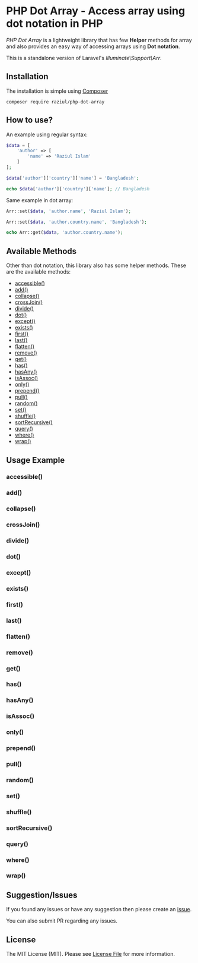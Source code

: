 # PHP Dot Array - Access array using dot notation in PHP
*PHP Dot Array* is a lightweight library that has few **Helper** methods for array and also provides an easy way of accessing arrays using **Dot notation**.

This is a standalone version of Laravel's *Illuminate\Support\Arr*.

## Installation
The installation is simple using [Composer](https://getcomposer.org)
```
composer require raziul/php-dot-array
```

## How to use?
An example using regular syntax: 
```PHP
$data = [
    'author' => [
        'name' => 'Raziul Islam'
    ]
];

$data['author']['country']['name'] = 'Bangladesh';

echo $data['author']['country']['name']; // Bangladesh
```

Same example in dot array:
```PHP
Arr::set($data, 'author.name', 'Raziul Islam');

Arr::set($data, 'author.country.name', 'Bangladesh');

echo Arr::get($data, 'author.country.name');
```

## Available Methods
Other than dot notation, this library also has some helper methods.
These are the available methods:

- [accessible()](#accessible)
- [add()](#add)
- [collapse()](#collapse)
- [crossJoin()](#crossJoin)
- [divide()](#divide)
- [dot()](#dot)
- [except()](#except)
- [exists()](#exists)
- [first()](#first)
- [last()](#last)
- [flatten()](#flatten)
- [remove()](#remove)
- [get()](#get)
- [has()](#has)
- [hasAny()](#hasAny)
- [isAssoc()](#isAssoc)
- [only()](#only)
- [prepend()](#prepend)
- [pull()](#pull)
- [random()](#random)
- [set()](#set)
- [shuffle()](#shuffle)
- [sortRecursive()](#sortRecursive)
- [query()](#query)
- [where()](#where)
- [wrap()](#wrap)

## Usage Example

<a name="accessible"></a>
### accessible()

<a name="add"></a>
### add()

<a name="collapse"></a>
### collapse()

<a name="crossJoin"></a>
### crossJoin()

<a name="divide"></a>
### divide()

<a name="dot"></a>
### dot()

<a name="except"></a>
### except()

<a name="exists"></a>
### exists()

<a name="first"></a>
### first()

<a name="last"></a>
### last()

<a name="flatten"></a>
### flatten()

<a name="remove"></a>
### remove()

<a name="get"></a>
### get()

<a name="has"></a>
### has()

<a name="hasAny"></a>
### hasAny()

<a name="isAssoc"></a>
### isAssoc()

<a name="only"></a>
### only()

<a name="prepend"></a>
### prepend()

<a name="pull"></a>
### pull()

<a name="random"></a>
### random()

<a name="set"></a>
### set()

<a name="shuffle"></a>
### shuffle()

<a name="sortRecursive"></a>
### sortRecursive()

<a name="query"></a>
### query()

<a name="where"></a>
### where()

<a name="wrap"></a>
### wrap()


## Suggestion/Issues
If you found any issues or have any suggestion then please create an [issue](https://github.com/iRaziul/php-dot-array).

You can also submit PR regarding any issues.

## License
The MIT License (MIT). Please see [License File](LICENSE) for more information.